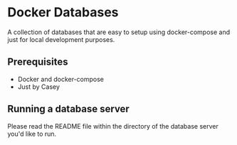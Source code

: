 # Docker Databases
A collection of databases that are easy to setup using docker-compose and just
for local development purposes.

## Prerequisites
- Docker and docker-compose
- Just by Casey

## Running a database server
Please read the README file within the directory of the database server you'd like to run.